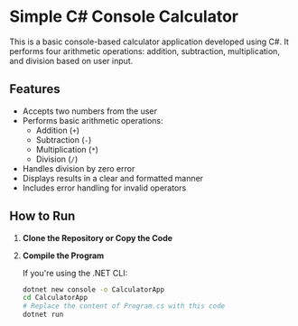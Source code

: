 # Simple C# Console Calculator

This is a basic console-based calculator application developed using C#. It performs four arithmetic operations: addition, subtraction, multiplication, and division based on user input.

## Features

- Accepts two numbers from the user
- Performs basic arithmetic operations:
  - Addition (`+`)
  - Subtraction (`-`)
  - Multiplication (`*`)
  - Division (`/`)
- Handles division by zero error
- Displays results in a clear and formatted manner
- Includes error handling for invalid operators

## How to Run

1. **Clone the Repository or Copy the Code**

2. **Compile the Program**

   If you're using the .NET CLI:
   ```bash
   dotnet new console -o CalculatorApp
   cd CalculatorApp
   # Replace the content of Program.cs with this code
   dotnet run
